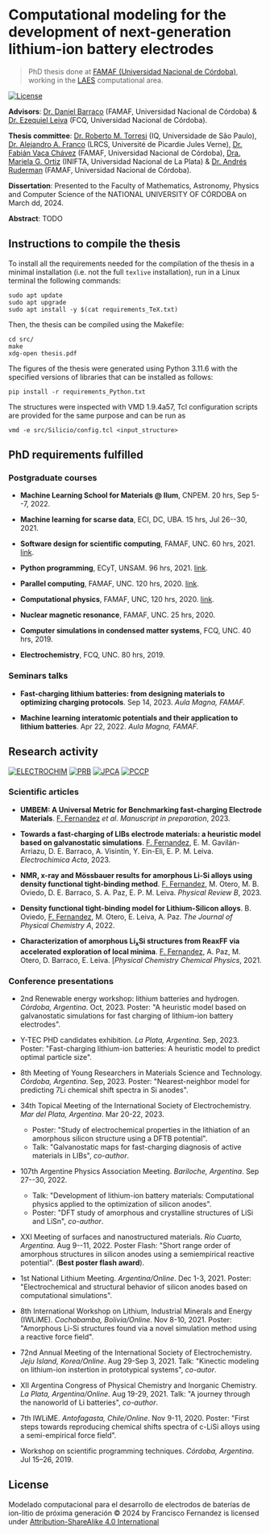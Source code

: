 # Computational modeling for the development of next-generation lithium-ion battery electrodes

> PhD thesis done at [FAMAF (Universidad Nacional de Córdoba)](https://www.famaf.unc.edu.ar/), working in the [LAES](http://www.laesunc.com/laes/) computational area.

[![License](https://img.shields.io/badge/License-CC%20BY%20SA%204.0-08fc04)](https://creativecommons.org/licenses/by-sa/4.0/)

**Advisors**: [Dr. Daniel Barraco](https://scholar.google.com/citations?user=DzOhPJMAAAAJ&hl=en) (FAMAF, Universidad Nacional de Córdoba) & [Dr. Ezequiel Leiva](https://scholar.google.com/citations?user=Hi9f4aUAAAAJ&hl=en) (FCQ, Universidad Nacional de Córdoba).

**Thesis committee**: [Dr. Roberto M. Torresi](https://scholar.google.com/citations?user=1EOqiw0AAAAJ&hl=en&oi=ao) (IQ, Universidade de São Paulo), [Dr. Alejandro A. Franco](https://scholar.google.com/citations?user=tzx61H8AAAAJ&hl=en&oi=ao) (LRCS, Université de Picardie Jules Verne), [Dr. Fabián Vaca Chávez](https://scholar.google.com/citations?user=XZEcNGQAAAAJ&hl=en&oi=ao) (FAMAF, Universidad Nacional de Córdoba), [Dra. Mariela G. Ortiz](https://scholar.google.com/citations?user=YlOo-_4AAAAJ&hl=en&oi=ao) (INIFTA, Universidad Nacional de La Plata) & [Dr. Andrés Ruderman](https://www.conicet.gov.ar/new_scp/detalle.php?id=43175&datos_academicos=yes) (FAMAF, Universidad Nacional de Córdoba).

**Dissertation**: Presented to the Faculty of Mathematics, Astronomy, Physics and Computer Science of the NATIONAL UNIVERSITY OF CÓRDOBA on March dd, 2024.

**Abstract**: TODO


## Instructions to compile the thesis

To install all the requirements needed for the compilation of the thesis in 
a minimal installation (i.e. not the full `texlive` installation), run in a 
Linux terminal the following commands:
```
sudo apt update
sudo apt upgrade
sudo apt install -y $(cat requirements_TeX.txt)
```
Then, the thesis can be compiled using the Makefile:
```
cd src/
make
xdg-open thesis.pdf
```

The figures of the thesis were generated using Python 3.11.6 with the specified
versions of libraries that can be installed as follows:
```
pip install -r requirements_Python.txt
```

The structures were inspected with VMD 1.9.4a57, Tcl configuration scripts are 
provided for the same purpose and can be run as
```
vmd -e src/Silicio/config.tcl <input_structure>
```


## PhD requirements fulfilled

### Postgraduate courses

+ **Machine Learning School for Materials @ Ilum**, CNPEM. 20 hrs, Sep 5--7, 2022.

+ **Machine learning for scarse data**, ECI, DC, UBA. 15 hrs, Jul 26--30, 2021.

+ **Software design for scientific computing**, FAMAF, UNC. 60 hrs, 2021. 
[link](https://github.com/leliel12/diseno_sci_sfw).

+ **Python programming**, ECyT, UNSAM. 96 hrs, 2021.
[link](https://github.com/python-unsam/Programacion_en_Python_UNSAM).

+ **Parallel computing**, FAMAF, UNC. 120 hrs, 2020. 
[link](https://cs.famaf.unc.edu.ar/~nicolasw/Docencia/CP/2020/index.html).

+ **Computational physics**, FAMAF, UNC, 120 hrs, 2020.
[link](https://github.com/fernandezfran/fiscomp).

+ **Nuclear magnetic resonance**, FAMAF, UNC. 25 hrs, 2020.

+ **Computer simulations in condensed matter systems**, FCQ, UNC. 40 hrs, 2019.

+ **Electrochemistry**, FCQ, UNC. 80 hrs, 2019.

### Seminars talks

+ **Fast-charging lithium batteries: from designing materials to optimizing 
charging protocols**. Sep 14, 2023. _Aula Magna, FAMAF._

+ **Machine learning interatomic potentials and their application to lithium 
batteries**. Apr 22, 2022. _Aula Magna, FAMAF._ 

## Research activity

[![ELECTROCHIM](https://img.shields.io/badge/ElectrochimActa-j.electacta.2023.142951-36abe8)](https://doi.org/10.1016/j.electacta.2023.142951) 
[![PRB](https://img.shields.io/badge/PhysRevB-108.144201-b31033)](https://doi.org/10.1103/PhysRevB.108.144201) 
[![JPCA](https://img.shields.io/badge/JPhysChemA-acs.jpca.3c00075-103ba7)](https://doi.org/10.1021/acs.jpca.3c00075) 
[![PCCP](https://img.shields.io/badge/PhysChemChemPhys-D1CP02216D-8b9fb1)](https://doi.org/10.1039/D1CP02216D) 

### Scientific articles

+ **UMBEM: A Universal Metric for Benchmarking fast-charging Electrode Materials**.
<ins>F. Fernandez</ins> _et al_. _Manuscript in preparation_, 2023.

+ **Towards a fast-charging of LIBs electrode materials: a heuristic model based on galvanostatic simulations**. <ins>F. Fernandez</ins>, E. M. Gavilán-Arriazu, D. E. Barraco, A. Visintín, Y. Ein-Eli, E. P. M. Leiva. _Electrochimica Acta_, 2023. 

+ **NMR, x-ray and Mössbauer results for amorphous Li-Si alloys using density functional tight-binding method**. <ins>F. Fernandez</ins>, M. Otero, M. B. Oviedo, D. E. Barraco, S. A. Paz, E. P. M. Leiva. _Physical Review B_, 2023.

+ **Density functional tight-binding model for Lithium-Silicon alloys**. B. Oviedo, <ins>F. Fernandez</ins>, M. Otero, E. Leiva, A. Paz. _The Journal of Physical Chemistry A_, 2022.

+ **Characterization of amorphous Li<sub>x</sub>Si structures from ReaxFF via accelerated exploration of local minima**. <ins>F. Fernandez</ins>, A. Paz, M. Otero, D. Barraco, E. Leiva. [_Physical Chemistry Chemical Physics_, 2021.


### Conference presentations

+ 2nd Renewable energy workshop: lithium batteries and hydrogen. _Córdoba, 
Argentina_. Oct, 2023. Poster: "A heuristic model based on galvanostatic 
simulations for fast charging of lithium-ion battery electrodes".

+ Y-TEC PHD candidates exhibition. _La Plata, Argentina_. Sep, 2023. Poster:
"Fast-charging lithium-ion batteries: A heuristic model to predict optimal 
particle size".

+ 8th Meeting of Young Researchers in Materials Science and Technology. _Córdoba,
Argentina_. Sep, 2023. Poster: "Nearest-neighbor model for predicting 7Li 
chemical shift spectra in Si anodes".

+ 34th Topical Meeting of the International Society of Electrochemistry. _Mar del 
Plata, Argentina_. Mar 20-22, 2023. 
    - Poster: "Study of electrochemical properties in the lithiation of an 
    amorphous silicon structure using a DFTB potential".
    - Talk: "Galvanostatic maps for fast-charging diagnosis of active materials 
    in LIBs", _co-author_.

+ 107th Argentine Physics Association Meeting. _Bariloche, Argentina_. 
Sep 27--30, 2022.
    - Talk: "Development of lithium-ion battery materials: Computational physics 
    applied to the optimization of silicon anodes".
    - Poster: "DFT study of amorphous and crystalline structures of LiSi and 
    LiSn", _co-author_. 

+ XXI Meeting of surfaces and nanostructured materials. _Río Cuarto, Argentina_. 
Aug 9--11, 2022. Poster Flash: "Short range order of amorphous structures in
silicon anodes using a semiempirical reactive potential". (**Best poster flash 
award**).

+ 1st National Lithium Meeting. _Argentina/Online_. Dec 1-3, 2021. Poster: 
"Electrochemical and structural behavior of silicon anodes based on computational 
simulations".

+ 8th International Workshop on Lithium, Industrial Minerals and Energy (IWLiME).
_Cochabamba, Bolivia/Online_. Nov 8-10, 2021. Poster: "Amorphous Li-Si structures 
found via a novel simulation method using a reactive force field". 

+ 72nd Annual Meeting of the International Society of Electrochemistry. 
_Jeju Island, Korea/Online_. Aug 29-Sep 3, 2021. Talk: "Kinectic modeling on 
lithium-ion instertion in prototypical systems", _co-autor_.

+ XII Argentina Congress of Physical Chemistry and Inorganic Chemistry. _La 
Plata, Argentina/Online_. Aug 19-29, 2021. Talk: "A journey through the nanoworld 
of Li batteries", _co-author_.

+ 7th IWLiME. _Antofagasta, Chile/Online_. Nov 9-11, 2020. Poster: "First steps 
towards reproducing chemical shifts spectra of c-LiSi alloys using a 
semi-empirical force field".

+ Workshop on scientific programming techniques. _Córdoba, Argentina_. Jul 15–26, 2019.


## License

Modelado computacional para el desarrollo de electrodos de baterías de ion-litio 
de próxima generación © 2024 by Francisco Fernandez is licensed under 
[Attribution-ShareAlike 4.0 International](http://creativecommons.org/licenses/by-sa/4.0/)
